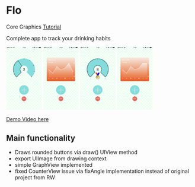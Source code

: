 # Flo
Core Graphics [Tutorial](https://www.raywenderlich.com/411-core-graphics-tutorial-part-1-getting-started)  

Complete app to track your drinking habits

<img src="/screenshots/IMG_0463.PNG" width="19%">    <img src="/screenshots/IMG_0464.PNG" width="19%">    <img src="/screenshots/IMG_0465.PNG" width="19%">    <img src="/screenshots/IMG_0466.PNG" width="19%">


[Demo Video here](https://youtu.be/CnJbsewVX1I)

## Main functionality
* Draws rounded buttons via draw() UIView method
* export UIImage from drawing context
* simple GraphView implemented
* fixed CounterView issue via fixAngle implementation instead of original project from RW
